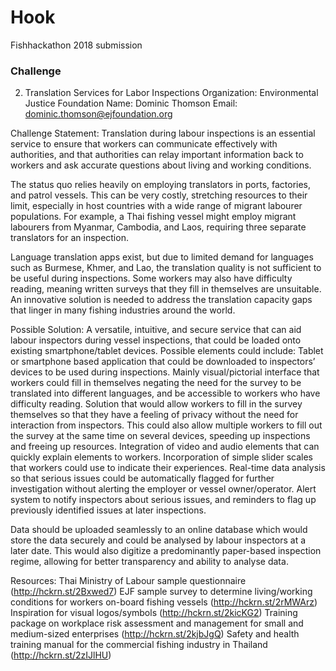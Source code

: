 # Hook 

Fishhackathon 2018 submission


### Challenge

2. Translation Services for Labor Inspections
Organization: Environmental Justice Foundation
Name: Dominic Thomson
Email: dominic.thomson@ejfoundation.org

Challenge Statement:
Translation during labour inspections is an essential service to ensure that workers can communicate effectively with authorities, and that authorities can relay important information back to workers and ask accurate questions about living and working conditions. 

The status quo relies heavily on employing translators in ports, factories, and patrol vessels. This can be very costly, stretching resources to their limit, especially in host countries with a wide range of migrant labourer populations. For example, a Thai fishing vessel might employ migrant labourers from Myanmar, Cambodia, and Laos, requiring three separate translators for an inspection. 

Language translation apps exist, but due to limited demand for languages such as Burmese, Khmer, and Lao, the translation quality is not sufficient to be useful during inspections. Some workers may also have difficulty reading, meaning written surveys that they fill in themselves are unsuitable. An innovative solution is needed to address the translation capacity gaps that linger in many fishing industries around the world.   

Possible Solution:
A versatile, intuitive, and secure service that can aid labour inspectors during vessel inspections, that could be loaded onto existing smartphone/tablet devices. Possible elements could include: 
Tablet or smartphone based application that could be downloaded to inspectors’ devices to be used during inspections.
Mainly visual/pictorial interface that workers could fill in themselves negating the need for the survey to be translated into different languages, and be accessible to workers who have difficulty reading. 
Solution that would allow workers to fill in the survey themselves so that they have a feeling of privacy without the need for interaction from inspectors. This could also allow multiple workers to fill out the survey at the same time on several devices, speeding up inspections and freeing up resources. 
Integration of video and audio elements that can quickly explain elements to workers.
Incorporation of simple slider scales that workers could use to indicate their experiences.
Real-time data analysis so that serious issues could be automatically flagged for further investigation without alerting the employer or vessel owner/operator.
Alert system to notify inspectors about serious issues, and reminders to flag up previously identified issues at later inspections.

Data should be uploaded seamlessly to an online database which would store the data securely and could be analysed by labour inspectors at a later date. This would also digitize a predominantly paper-based inspection regime, allowing  for better transparency and ability to analyse data. 

Resources:
Thai Ministry of Labour sample questionnaire (http://hckrn.st/2Bxwed7)
EJF sample survey to determine living/working conditions for workers on-board fishing vessels (http://hckrn.st/2rMWArz)
Inspiration for visual logos/symbols (http://hckrn.st/2kicKG2)
Training package on workplace risk assessment and management for small and medium-sized enterprises  (http://hckrn.st/2kjbJgQ)
Safety and health training manual for the commercial fishing industry in Thailand (http://hckrn.st/2zIJlHU) 
